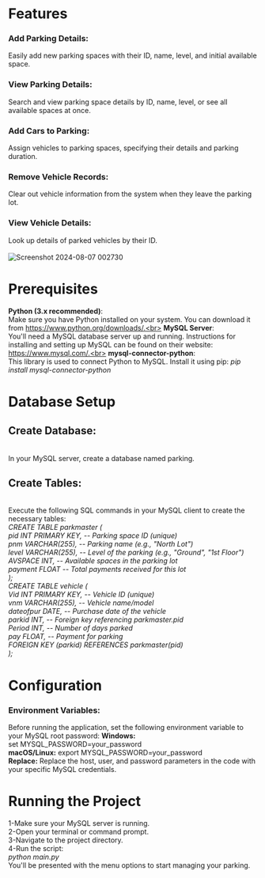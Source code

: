 # **Features**
### Add Parking Details:
Easily add new parking spaces with their ID, name, level, and initial available space.  <br>
### View Parking Details:
Search and view parking space details by ID, name, level, or see all available spaces at once. <br>
### Add Cars to Parking: 
Assign vehicles to parking spaces, specifying their details and parking duration. <br>
### Remove Vehicle Records: 
Clear out vehicle information from the system when they leave the parking lot. <br>
### View Vehicle Details: 
Look up details of parked vehicles by their ID.<br><br>
![Screenshot 2024-08-07 002730](https://github.com/user-attachments/assets/e70df3ea-9dac-41dd-a77a-35741ecd4f23)
# **Prerequisites**
**Python (3.x recommended)**: <br> Make sure you have Python installed on your system. You can download it from https://www.python.org/downloads/.<br>
**MySQL Server**: <br> You'll need a MySQL database server up and running.  Instructions for installing and setting up MySQL can be found on their website: https://www.mysql.com/.<br>
**mysql-connector-python**:  <br>This library is used to connect Python to MySQL. Install it using pip:
*pip install mysql-connector-python*
# **Database Setup**
## Create Database:
<br> In your MySQL server, create a database named parking.
## Create Tables:  
<br> Execute the following SQL commands in your MySQL client to create the necessary tables:<br>
*CREATE TABLE parkmaster ( <br>
    pid INT PRIMARY KEY,   -- Parking space ID (unique)  <br>
    pnm VARCHAR(255),      -- Parking name (e.g., "North Lot") <br>
    level VARCHAR(255),    -- Level of the parking (e.g., "Ground", "1st Floor") <br>
    AVSPACE INT,           -- Available spaces in the parking lot <br>
    payment FLOAT          -- Total payments received for this lot <br>
);*
<br>
*CREATE TABLE vehicle ( <br>
    Vid INT PRIMARY KEY,    -- Vehicle ID (unique) <br>
    vnm VARCHAR(255),      -- Vehicle name/model <br>
    dateofpur DATE,        -- Purchase date of the vehicle <br>
    parkid INT,            -- Foreign key referencing parkmaster.pid <br>
    Period INT,            -- Number of days parked <br>
    pay FLOAT,             -- Payment for parking <br>
    FOREIGN KEY (parkid) REFERENCES parkmaster(pid) <br>
);*<br>
# **Configuration**
### **Environment Variables:**

Before running the application, set the following environment variable to your MySQL root password:
**Windows:**  <br>set MYSQL_PASSWORD=your_password<br>
**macOS/Linux:** export MYSQL_PASSWORD=your_password <br>
**Replace:**
Replace the host, user, and password parameters in the code with your specific MySQL credentials.
# **Running the Project** <br>
1-Make sure your MySQL server is running.<br>
2-Open your terminal or command prompt.<br>
3-Navigate to the project directory.<br>
4-Run the script:<br>
*python main.py*<br>
You'll be presented with the menu options to start managing your parking.





